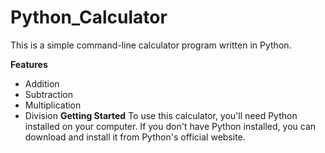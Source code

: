 # Python_Calculator
This is a simple command-line calculator program written in Python.

**Features**
- Addition
- Subtraction
- Multiplication
- Division
**Getting Started** 
To use this calculator, you'll need Python installed on your computer. If you don't have Python installed, you can download and install it from Python's official website.
